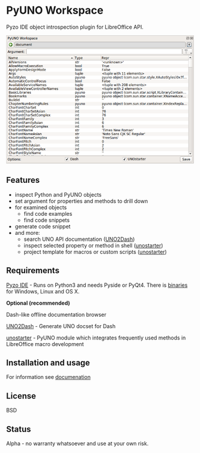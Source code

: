 # PyUNO Workspace

Pyzo IDE object introspection plugin for LibreOffice API.


<p align="center">
    <img src="/images/workspace.png">
</p>

 
## Features

* inspect Python and PyUNO objects
* set argument for properties and methods to drill down
* for examined objects
  * find code examples
  * find code snippets
* generate code snippet
* and more:
  * search UNO API documentation ([UNO2Dash](https://github.com/kelsa-pi/UNO2Dash))
  * inspect selected property or method in shell ([unostarter](https://github.com/kelsa-pi/unostarter))
  * project template for macros or custom scripts ([unostarter](https://github.com/kelsa-pi/unostarter))


## Requirements

[Pyzo IDE](https://github.com/pyzo/pyzo) - Runs on Python3 and needs Pyside or PyQt4. There is [binaries](http://www.pyzo.org/start.html) for Windows, Linux and OS X.

**Optional (recommended)**

Dash-like offline documentation browser

[UNO2Dash](https://github.com/kelsa-pi/UNO2Dash) - Generate UNO docset for Dash 

[unostarter](https://github.com/kelsa-pi/unostarter) - PyUNO module which integrates frequently used methods in LibreOffice macro development 


## Installation and usage

For information see [documenation](https://github.com/kelsa-pi/PyUNO_Workspace/wiki) 

## License
BSD

## Status
Alpha - no warranty whatsoever and use at your own risk.

